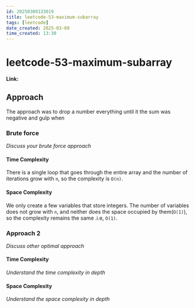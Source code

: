 ```yaml
---
id: 20250309133019
title: leetcode-53-maximum-subarray
tags: [leetcode]
date_created: 2025-03-09
time_created: 13:30
---
```

# leetcode-53-maximum-subarray
**Link:** 

## Approach
The approach was to drop a number everything until it the sum was negative and gulp when 

### Brute force
_Discuss your brute force approach_
#### Time Complexity
There is a single loop that goes through the entire array and the number of iterations grow with `n`, so the complexity is `O(n)`. 

#### Space Complexity
We only create a few variables that store integers. The number of variables does not grow with `n`, and neither does the space occupied by them(`O(1)`), so the complexity remains the same .i.e, `O(1)`.

### Approach 2
_Discuss other optimal approach_
#### Time Complexity
_Understand the time complexity in depth_
#### Space Complexity
_Understand the space complexity in depth_